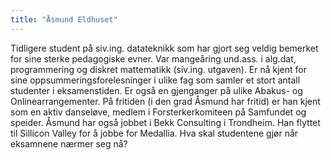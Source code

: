 ```yaml
---
title: "Åsmund Eldhuset"
---
```


Tidligere student på siv.ing. datateknikk som har gjort seg veldig bemerket for sine sterke pedagogiske evner. Var mangeåring und.ass. i alg.dat, programmering og diskret mattematikk (siv.ing. utgaven). Er nå kjent for sine oppsummeringsforelesninger i ulike fag som samler et stort antall studenter i eksamenstiden. Er også en gjenganger på ulike Abakus- og Onlinearrangementer. 
På fritiden (i den grad Åsmund har fritid) er han kjent som en aktiv danseløve, medlem i Forsterkerkomiteen på Samfundet og speider. 
Åsmund har også jobbet i Bekk Consulting i Trondheim. Han flyttet til Sillicon Valley for å jobbe for Medallia. Hva skal studentene gjør når eksamnene nærmer seg nå? 